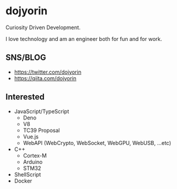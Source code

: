 # dojyorin
Curiosity Driven Development.

I love technology and am an engineer both for fun and for work.

## SNS/BLOG
- https://twitter.com/dojyorin
- https://qiita.com/dojyorin

## Interested
- JavaScript/TypeScript
    - Deno
    - V8
    - TC39 Proposal
    - Vue.js
    - WebAPI (WebCrypto, WebSocket, WebGPU, WebUSB, ...etc)
- C++
    - Cortex-M
    - Arduino
    - STM32
- ShellScript
- Docker